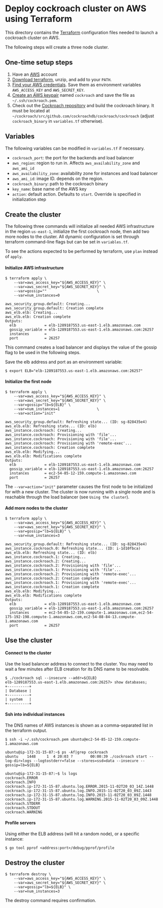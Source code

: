 # Deploy cockroach cluster on AWS using Terraform

This directory contains the [Terraform](https://terraform.io/) configuration
files needed to launch a cockroach cluster on AWS.

The following steps will create a three node cluster.

## One-time setup steps
1. Have an [AWS](http://aws.amazon.com/) account
2. [Download terraform](https://terraform.io/downloads.html), unzip, and add to your `PATH`.
3. [Find your AWS credentials](http://docs.aws.amazon.com/cli/latest/userguide/cli-chap-getting-set-up.html#cli-signup). Save them as environment variables `AWS_ACCESS_KEY` and `AWS_SECRET_KEY`.
4. [Create an AWS keypair](https://console.aws.amazon.com/ec2/v2/home?region=us-east-1#KeyPairs:sort=keyName) named `cockroach` and save the file as `~/.ssh/cockroach.pem`.
5. Check out the [Cockroach repository](https://github.com/cockroachdb/cockroach) and build the cockroach binary. It must be located at `~/cockroach/src/github.com/cockroachdb/cockroach/cockroach` (adjust `cockroach_binary` in `variables.tf` otherwise).

## Variables

The following variables can be modified in `variables.tf` if necessary.
* `cockroach_port`: the port for the backends and load balancer
* `aws_region`: region to run in. Affects `aws_availability_zone` and `aws_ami_id`
* `aws_availability_zone`: availability zone for instances and load balancer
* `aws_ami_id`: image ID. depends on the region.
* `cockroach_binary`: path to the cockroach binary
* `key_name`: base name of the AWS key
* `action`: default action. Defaults to `start`. Override is specified in initialization step

## Create the cluster

The following three commands will initialize all needed AWS infrastructure in the region `us-east-1`,
initialize the first cockroach node, then add two more nodes to the cluster.
All dynamic configuration is set through terraform command-line flags but can be set in `variables.tf`.

To see the actions expected to be performed by terraform, use `plan` instead of `apply`.

#### Initialize AWS infrastructure

```
$ terraform apply \
    --var=aws_access_key="${AWS_ACCESS_KEY}" \
    --var=aws_secret_key="${AWS_SECRET_KEY}" \
    --var=gossip=""                       \
    --var=num_instances=0

aws_security_group.default: Creating...
aws_security_group.default: Creation complete
aws_elb.elb: Creating...
aws_elb.elb: Creation complete
Outputs:
  elb             = elb-1289187553.us-east-1.elb.amazonaws.com
  gossip_variable = elb-1289187553.us-east-1.elb.amazonaws.com:26257
  instances       = 
  port            = 26257

```

This command creates a load balancer and displays the value of the gossip flag to be used in the
following steps.

Save the elb address and port as an environment variable:
```
$ export ELB="elb-1289187553.us-east-1.elb.amazonaws.com:26257"
```

#### Initialize the first node

```
$ terraform apply \
    --var=aws_access_key="${AWS_ACCESS_KEY}" \
    --var=aws_secret_key="${AWS_SECRET_KEY}" \
    --var=gossip="lb=${ELB}" \
    --var=num_instances=1                 \
    --var=action="init"

aws_security_group.default: Refreshing state... (ID: sg-828435e4)
aws_elb.elb: Refreshing state... (ID: elb)
aws_instance.cockroach: Creating...
aws_instance.cockroach: Provisioning with 'file'...
aws_instance.cockroach: Provisioning with 'file'...
aws_instance.cockroach: Provisioning with 'remote-exec'...
aws_instance.cockroach: Creation complete
aws_elb.elb: Modifying...
aws_elb.elb: Modifications complete
Outputs:
  elb             = elb-1289187553.us-east-1.elb.amazonaws.com
  gossip_variable = elb-1289187553.us-east-1.elb.amazonaws.com:26257
  instances       = ec2-54-85-12-159.compute-1.amazonaws.com
  port            = 26257

```

The `--var=action="init"` parameter causes the first node to be initialized for with a new cluster.
The cluster is now running with a single node and is reachable through the load balancer (see `Using the cluster`).

#### Add more nodes to the cluster

```
$ terraform apply \
    --var=aws_access_key="${AWS_ACCESS_KEY}" \
    --var=aws_secret_key="${AWS_SECRET_KEY}" \
    --var=gossip="lb=${ELB}" \
    --var=num_instances=3

aws_security_group.default: Refreshing state... (ID: sg-828435e4)
aws_instance.cockroach.0: Refreshing state... (ID: i-1d10fbca)
aws_elb.elb: Refreshing state... (ID: elb)
aws_instance.cockroach.1: Creating...
aws_instance.cockroach.2: Creating...
aws_instance.cockroach.2: Provisioning with 'file'...
aws_instance.cockroach.1: Provisioning with 'file'...
aws_instance.cockroach.2: Provisioning with 'remote-exec'...
aws_instance.cockroach.2: Creation complete
aws_instance.cockroach.1: Provisioning with 'remote-exec'...
aws_instance.cockroach.1: Creation complete
aws_elb.elb: Modifying...
aws_elb.elb: Modifications complete
Outputs:
  elb             = elb-1289187553.us-east-1.elb.amazonaws.com
  gossip_variable = elb-1289187553.us-east-1.elb.amazonaws.com:26257
  instances       = ec2-54-85-12-159.compute-1.amazonaws.com,ec2-54-175-192-198.compute-1.amazonaws.com,ec2-54-88-84-13.compute-1.amazonaws.com
  port            = 26257

```

## Use the cluster

#### Connect to the cluster

Use the load balancer address to connect to the cluster. You may need to wait a few minutes after
ELB creation for its DNS name to be resolvable.

```
$ ./cockroach sql --insecure --addr=${ELB}
elb-1289187553.us-east-1.elb.amazonaws.com:26257> show databases;
+----------+
| Database |
+----------+
| system   |
+----------+
```

#### Ssh into individual instances

The DNS names of AWS instances is shown as a comma-separated list in the terraform output.

```
$ ssh -i ~/.ssh/cockroach.pem ubuntu@ec2-54-85-12-159.compute-1.amazonaws.com

ubuntu@ip-172-31-15-87:~$ ps -Af|grep cockroach
ubuntu    1448     1  4 20:03 ?        00:00:39 ./cockroach start --log-dir=logs --logtostderr=false --stores=ssd=data --insecure --gossip=lb=${ELB}

ubuntu@ip-172-31-15-87:~$ ls logs
cockroach.ERROR
cockroach.INFO
cockroach.ip-172-31-15-87.ubuntu.log.ERROR.2015-11-02T20_03_14Z.1448
cockroach.ip-172-31-15-87.ubuntu.log.INFO.2015-11-02T20_03_09Z.1443
cockroach.ip-172-31-15-87.ubuntu.log.INFO.2015-11-02T20_03_09Z.1448
cockroach.ip-172-31-15-87.ubuntu.log.WARNING.2015-11-02T20_03_09Z.1448
cockroach.STDERR
cockroach.STDOUT
cockroach.WARNING

```

#### Profile servers

Using either the ELB address (will hit a random node), or a specific instance:
```
$ go tool pprof <address:port>/debug/pprof/profile
```

## Destroy the cluster

```
$ terraform destroy \
    --var=aws_access_key="${AWS_ACCESS_KEY}" \
    --var=aws_secret_key="${AWS_SECRET_KEY}" \
    --var=gossip="lb=${ELB}" \
    --var=num_instances=3
```

The destroy command requires confirmation.
